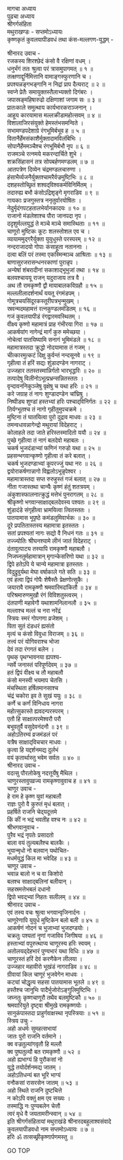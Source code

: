मागचा अध्याय  
पुढचा अध्याय  
श्रीगर्गसंहिता  
मथुराखण्डः - सप्तमोऽध्यायः  
कृष्णकृतं कुवलयापीडवधं तथा कंस-मल्लगण-युद्धम् -  
  
श्रीनारद उवाच -  
रजकस्य शिरश्छेदं कंसो वै रक्षिणां वधम् ।  
धनुर्भंगं ततः श्रुत्वा परं त्रासमुपागमत् ॥ १ ॥  
तत्क्षणाद्दुर्निमित्तानि वामाङ्गस्फुरणानि च ।  
प्रपश्यन्नङ्गभङ्गानि न निद्रां प्राप दैत्यराट् ॥ २ ॥  
स्वप्ने प्रेतैः समायुक्तस्तैलाभ्यक्तो दिगंबरः ।  
जपास्रङ्‌महिषारुढो दक्षिणाशां जगाम सः ॥ ३ ॥  
प्रातःकाले समुत्थाय कार्यभारकराञ्जनान् ।  
आहूय कारयामास मल्लक्रीडामहोत्सवम् ॥ ४ ॥  
विशालाजिरसंयुक्ते हेमस्तंभसमन्विते ।  
सभामण्डपदेशाग्रे रंगभूमिर्बभूव ह ॥ ५ ॥  
वितानैर्हेमसंकाशैर्मुक्तादामविलंबिभिः ।  
सोपानैर्हेममञ्चैश्च रंगभूमिर्बभौ नृप ॥ ६ ॥  
राजमञ्चे रत्नमये मकरन्दार्चिते शुभे ।  
शक्रसिंहासनं तत्र सोपबर्हणमण्डलम् ॥ ७ ॥  
आतपत्रेण दिव्येन चंद्रमण्डलचारुणा ।  
हंसाभैर्व्यजनैर्युक्तश्चामरैर्वज्रमुष्टिभिः ॥ ८ ॥  
दशहस्तोच्छ्रितं शश्वद्‌विश्वकर्मविनिर्मितम् ।  
तदारुह्य बभौ कंसोऽद्रिशृङ्गे मृगराडिव ॥ ९ ॥  
गायकाः प्रजगुस्तत्र ननृतुर्वारयोषितः ।  
नेदुर्मृदंगपटहतालभेर्यानकादयः ॥ १० ॥  
राजानो मंडलेशाश्च पौरा जानपदा नृप ।  
ददृशुर्मल्लयुद्धं ते मञ्चे मञ्चे समास्थिताः ॥ ११ ॥  
चाणूरो मुष्टिकः कूटः शलस्तोशल एव च ।  
व्यायाममुद्‌गरैर्युक्ता युयुधुस्ते परस्परम् ॥ १२ ॥  
नन्दराजादयो गोपाः कंसाहूता नताननाः ।  
दत्वा बलिं परं तस्मा एकस्मिन्मञ्च आश्रिताः ॥ १३ ॥  
बाणासुरजरासन्धनरकाणां पुरान्नृप ।  
अन्येषां शंबरादीनां सकाशाद्भूभुजां तथा ॥ १४ ॥  
बलयश्चाययू राजन् यदुराजाय तत्र वै ।  
अथ तौ रामकृष्णौ द्वौ मायाबालकविग्रहौ ॥ १५ ॥  
मल्ललीलादर्शनार्थं ययतू रंगमंडपम् ।  
गोमूत्रचयसिंदूरकस्तूरीपत्रभृन्मुखम् ।  
स्रवन्मदमहामत्तं रत्नकुण्डलमंडितम् ॥ १६ ॥  
गजं कुवलयापीडं रंगद्वारमवस्थितम् ।  
वीक्ष्य कृष्णो महामात्रं प्राह गंभीरया गिरा ॥ १७ ॥  
आकर्षयांग नागेन्द्रं मार्गं कुरु ममेच्छया ।  
नोचेत्वां पातयिष्यामि सनागं भूमिमंडले ॥ १८ ॥  
महामात्रस्तदा क्रुद्धो नोदयामास तं गजम् ।  
चीत्कारमुत्कटं दिक्षु कुर्वन्तं नन्दसूनवे ॥ १९ ॥  
गृहीत्वा तं हरिं सद्यः शुंडादण्डेन नागराट् ।  
उज्जहार ततस्तस्मान्निर्गतो भारभृद्धरिः ॥ २० ॥  
तत्पादेषु विलीनोऽभूत्प्रभ्रन्सन्नितस्ततः ।  
वृन्दावननिकुञ्जेषु वृक्षेषु च यथा हरिः ॥ २१ ॥  
करे जग्राह तं नागः शुण्डादण्डेन चांघ्रिषु ।  
निष्पीड्य शुण्डां हस्तभ्यां हरिः पश्चाद्‌विनिर्गतः ॥ २२ ॥  
तिर्यग्भूतश्च तं नागो गृहीतुमुपचक्रमे ।  
मुष्टिना तं घातयित्वा पुरो दुद्राव माधवः ॥ २३ ॥  
तमन्वधावन्नागेन्द्रो मथुरायां विदेहराट् ।  
कोलाहले तदा जाते हरिस्तस्मादितो ययौ ॥ २४ ॥  
पुच्छे गृहीत्वा तं नागं बलदेवो महाबलः ।  
चकर्ष भुजदंडाभ्यां फणिनं गरुडो यथा ॥ २५ ॥  
प्रहसन्भगवान्कृष्णो गृहीत्वा तं करे बलात् ।  
चकर्ष भुजदण्डाभ्यां कूपरज्जुं यथा नरः ॥ २६ ॥  
द्वयोराकर्षणान्नागो विह्वलोऽभून्नृपेश्वर ।  
महामात्रास्तदा सप्त रुरुहुस्तं गजं बलात् ॥ २७ ॥  
नीता गजास्तथा चान्यैः कृष्णं हंतुं शतत्रयम् ।  
अंकुशास्फालनात्क्रुद्धं मत्तेभं पुनरागतम् ॥ २८ ॥  
श्रीकृष्णो भगवान्साक्षाद्‌बलदेवस्य पश्यतः ॥ २९ ॥  
शुंडादंडे संगृहीत्वा भ्रामयित्वा त्वितस्ततः ।  
पातयामास भूपृष्ठे कमंडलुमिवार्भकः ॥ ३० ॥  
दूरे प्रपतितास्तस्य महामात्रा इतस्ततः ।  
सतां प्रपश्यतां नागः सद्यो वै निधनं गतः ॥ ३१ ॥  
तज्ज्योतिः श्रीघनश्यामे लीनं जातं विदेहराट् ।  
दंतावुत्पाट्य तस्यापि रामकृष्णौ महाबलौ ।  
निजघ्नतुर्महामात्रान् मृगान्केसरिणो यथा ॥ ३२ ॥  
द्विपे हतेऽपि ये चान्ये महामात्रा इतस्ततः ।  
विदुद्रुवुर्यथा मेघा वर्षाकाले गते सति ॥ ३३ ॥  
एवं हत्वा द्विपं गोपैः शेषैस्तैः प्रेक्षणोत्सुकैः ।  
जयारावै रामकृष्णौ श्रमवारिमदांकितौ ॥ ३४ ॥  
परिश्रमारुणमुखौ रंगं विविशतुस्त्वरम् ।  
दंतपाणी महावेगौ यथाशामनिलानलौ ॥ ३५ ॥  
मल्लाश्च मल्लं च नरा नरेंद्रं  
     स्त्रियः स्मरं गोपगणा व्रजेशम् ।  
पिता सुतं दंडधरं ह्यसंतो  
     मृत्यं च कंसो विवुधा विराजम् ॥ ३६ ॥  
तत्त्वं परं योगिवराश्च भोजा  
     देवं तदा रंगगतं बलेन ।  
पृथक् पृथग्भावनया ह्यपश्य-  
     न्सर्वे जनास्तं परिपूर्णदेवम् ॥ ३७ ॥  
हतं द्विपं वीक्ष्य च तौ महाबलौ  
     कंसो मनस्वी भयमाप चेतसि ।  
मंचस्थिता हर्षितमानसाश्च  
     चंद्रं चकोरा इव ते सुखं ययुः ॥ ३८ ॥  
कर्णे च कर्णं विनिधाय नागरा  
     महोत्सुकास्ते ह्यवदन्परस्परम् ।  
एतौ हि साक्षात्परमेश्वरौ परौ  
     बभूवतुर्वै वसुदेवनंदनौ ॥ ३९ ॥  
अहोऽतिरम्यं व्रजमंडलं परं  
     यत्रैष साक्षाद्‌विचचार माधवः ।  
कृत्वा हि यद्दर्शनमद्य दुर्लभं  
     वयं कृतार्थास्तु भवेम सर्वतः ॥ ४० ॥  
श्रीनारद उवाच -  
वदत्सु पौरलोकेषु नदत्तूर्येषु मैथिल ।  
चाणुरस्तावुपव्रज्य रामकृष्णावुवाच ह ॥ ४१ ॥  
चाणूर उवाच -  
हे राम हे कृष्ण युवां महाबलौ  
     राज्ञः पुरो वै कुरुतं मृधं बलात् ।  
प्रहर्षिते राजनि चेद्‌यदूत्तमे  
     किं कीं न भद्रं भवतीह वश्च नः ॥ ४२ ॥  
श्रीभगवानुवाच -  
पुरैव भद्रं नृपतेः प्रसादतो  
     बाला वयं तुल्यबलैश्च बालकैः ।  
भूयान्मृधो नो बलवान् यथोचित-  
     मधर्मयुद्धं किल मा भवेदिह ॥ ४३ ॥  
चाणूर उवाच -  
भवान्न बालो न च वा किशोरो  
     बलश्च साक्षाद्‌बलिनां बलीयान् ।  
सहस्रमत्तेभबलं दधानो  
     द्विपो भवद्‌भ्यां निहतः सलीलम् ॥ ४४ ॥  
श्रीनारद उवाच -  
एवं तस्य वचः श्रुत्वा भगवान्वृजिनार्दनः ।  
चाणूरेणापि युयुधे मुष्टिकेन बलो बली ॥ ४५ ॥  
आकर्षणं नोदनं च भुजाभ्यां भुजदण्डयोः ।  
चक्रतुः पश्यतां नॄणां गजाविव जिगीषया ॥ ४६ ॥  
हस्ताभ्यां वपुरुत्थाप्य चाणूरस्य हरिः स्वयम् ।  
अतोलयद्‌देहभारं पुण्यभारं यथा विधिः ॥ ४७ ॥  
चाणूरस्तं हरिं देवं करणैकेन लीलया ।  
उज्जहार महावीरो भूखंडं नागराडिव ॥ ४८ ॥  
ग्रीवायां किल चाणूरं भुजवेगेन माधवः ।  
कट्यां चोद्धृत्य सहसा पातयामास भूतले ॥ ४९ ॥  
हस्तैश्च जानुभिः पादैर्भुजोरोऽङ्गुलिमुष्टिभिः ।  
जघ्नतुः कृष्णचाणूरौ तथैव बलमुष्टिकौ ॥ ५० ॥  
श्रमवारियुते दृष्ट्वा श्रीमुखे रामकृष्णयोः ।  
सानुकंपास्तदा प्राहुर्गवाक्षस्था नृपस्त्रियाः ॥ ५१ ॥  
स्त्रिय उचुः -  
अहो अधर्मः सुमहत्सभायां  
     जातः पुरो राजनि वर्तमाने ।  
क्व वज्रतुल्यांगवृतौ हि मल्लौ  
     क्व पुष्पतुल्यौ बत रामकृष्णौ ॥ ५२ ॥  
अहो ह्यभाग्यं हि पुरौकसां नो  
     युद्धे तयोर्दर्शनमद्य जातम् ।  
अहोऽतिधन्यं बत भूरि भाग्यं  
     वनौकसां रासरसेन जातम् ॥ ५३ ॥  
अहो स्थिते राजनि दुष्टचित्ते  
     न कोऽपि वक्तुं क्षम एव सख्यः ।  
तस्माद्धि नः पुण्यबलेन चेत्तौ  
     त्वरं मृधे वै जयतामरीन्स्वान् ॥ ५४ ॥  
इति श्रीगर्गसंहितायां मथुराखंडे श्रीनारदबहुलाश्वसंवादे  
कुवलयापीडवधो नाम सप्तमोऽध्यायः ॥ ७ ॥  
हरिः ॐ तत्सच्छ्रीकृष्णार्पणमस्तु ॥  
  
GO TOP
